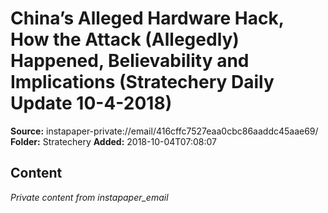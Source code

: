 # China’s Alleged Hardware Hack, How the Attack (Allegedly) Happened, Believability and Implications (Stratechery Daily Update 10-4-2018)

**Source:** instapaper-private://email/416cffc7527eaa0cbc86aaddc45aae69/
**Folder:** Stratechery
**Added:** 2018-10-04T07:08:07




## Content
*Private content from instapaper_email*
